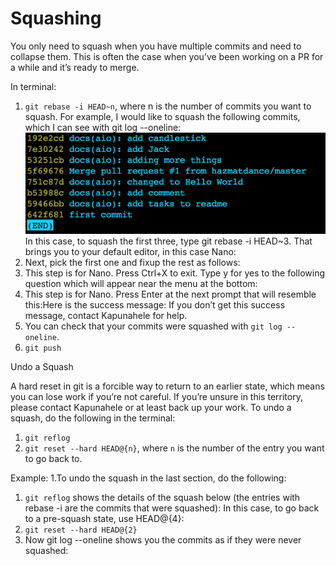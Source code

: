 
# Squashing

You only need to squash when you have multiple commits and need to collapse them. 
This is often the case when you’ve been working on a PR for a while and it’s ready to merge. 

In terminal:
1. `git rebase -i HEAD~n`, where n is the number of commits you want to squash. For example, I would like to squash the following commits, which I can see with git log --oneline: 
![Image of git log](img/gitlog.png)
In this case, to squash the first three, type git rebase -i HEAD~3. That brings you to your default editor, in this case Nano:
1. Next, pick the first one and fixup the rest as follows:
1. This step is for Nano. Press Ctrl+X to exit. Type y for yes to the following question which will appear near the menu at the bottom: 
1. This step is for Nano. Press Enter at the next prompt that will resemble this:Here is the success message: If you don’t get this success message, contact Kapunahele for help.
1. You can check that your commits were squashed with `git log --oneline`.
1. `git push` 

Undo a Squash

A hard reset in git is a forcible way to return to an earlier state, which means you can lose work if you’re not careful. If you’re unsure in this territory, please contact Kapunahele or at least back up your work. To undo a squash, do the following in the terminal:

1. `git reflog`
1. `git reset --hard HEAD@{n}`, where `n` is the number of the entry you want to go back to.

Example:
1.To undo the squash in the last section, do the following:
1. `git reflog` shows the details of the squash below (the entries with rebase -i are the commits that were squashed):
In this case, to go back to a pre-squash state, use HEAD@{4}: 
1. `git reset --hard HEAD@{2}`
1. Now git log --oneline shows you the commits as if they were never squashed: 


